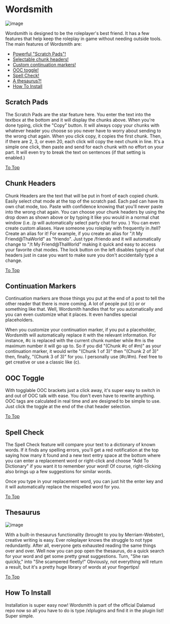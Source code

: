 # Wordsmith

![image](https://user-images.githubusercontent.com/67084868/204173026-9fe65da9-8b6b-4bbe-a10f-0ada7ee7804d.png)

Wordsmith is designed to be the roleplayer's best friend. It has a few features that help keep the roleplay in game without needing outside tools. The main features of Wordsmith are:

* [Powerful "Scratch Pads"!](#scratch-pads)
* [Selectable chunk headers!](#chunk-headers)
* [Custom continuation markers!](#continuation-markers)
* [OOC toggle!](#ooc-toggle)
* [Spell Check!](#spell-check)
* [A thesaurus?!](#thesaurus)
* [How To Install](#how-to-install)

## Scratch Pads


The Scratch Pads are the star feature here. You enter the text into the textbox at the bottom and it will display the chunks above. When you're done typing, click the "Copy" button. It will always copy your chunks with whatever header you choose so you never have to worry about sending to the wrong chat again. When you click copy, it copies the first chunk. Then, if there are 2, 3, or even 20, each click will copy the next chunk in line. It's a simple one click, then paste and send for each chunk with no effort on your part. It will even try to break the text on sentences (if that setting is enabled.)

[To Top](#wordsmith)

## Chunk Headers

Chunk Headers are the text that will be put in front of each copied chunk. Easily select chat mode at the top of the scratch pad. Each pad can have its own chat mode, too. Paste with confidence knowing that you'll never paste into the wrong chat again. You can choose your chunk headers by using the drop down as shown above or by typing it like you would in a normal chat window (i.e. /p will automatically select party chat for you. ) You can even create custom aliases. Have someone you roleplay with frequently in /tell? Create an alias for it! For example, if you create an alias for "/t My Friend@ThaWorld" as "friendo". Just type /friendo and it will automatically change to "/t My Friend@ThaWorld" making it quick and easy to access your favorite chat modes. The lock button on the left disables typing of chat headers just in case you want to make sure you don't accidentally type a change.

[To Top](#wordsmith)

## Continuation Markers
Continuation markers are those things you put at the end of a post to tell the other reader that there is more coming. A lot of people put (c) or <c> or something like that. Well, Wordsmith handles that for you automatically and you can even customize what it places. It even handles special placeholders.

When you customize your continuation marker, if you put a placeholder, Wordsmith will automatically replace it with the relevant information. For instance, #c is replaced with the current chunk number while #m is the maximum number it will go up to. So if you did "(Chunk #c of #m)" as your continuation marker, it would write "(Chunk 1 of 3)" then "(Chunk 2 of 3)" then, finally, "(Chunk 3 of 3)" for you. I personally use (#c/#m). Feel free to get creative or use a classic like (c).

## OOC Toggle

With togglable OOC brackets just a click away, it's super easy to switch in and out of OOC talk with ease. You don't even have to rewrite anything. OOC tags are calculated in real time and are designed to be simple to use. Just click the toggle at the end of the chat header selection.

[To Top](#wordsmith)

## Spell Check
The Spell Check feature will compare your text to a dictionary of known words. If it finds any spelling errors, you'll get a red notification at the top saying how many it found and a new text entry space at the bottom where you can enter a replacement word or right-click and choose "Add To Dictionary" if you want it to remember your word! Of course, right-clicking also brings up a few suggestions for similar words.

Once you type in your replacement word, you can just hit the enter key and it will automatically replace the mispelled word for you.

[To Top](#wordsmith)

## Thesaurus
![image](https://user-images.githubusercontent.com/67084868/204174052-785e322b-50ea-4fac-957e-fdf6e5d8cc0d.png)

With a built-in thesaurus functionality (brought to you by Merriam-Webster), creative writing is easy. Ever roleplayer knows the struggle to not type redundantly. After all, everyone gets exhausted reading the same things over and over. Well now you can pop open the thesaurus, do a quick search for your word and get some pretty great suggestions. Turn, "She ran quickly," into "She scampered fleetly!" Obviously, not everything will return a result, but it's a pretty huge library of words at your fingertips!

[To Top](#wordsmith)

## How To Install

Installation is super easy now! Wordsmith is part of the official Dalamud repo now so all you have to do is type /xlplugins and find it in the plugin list! Super simple.
